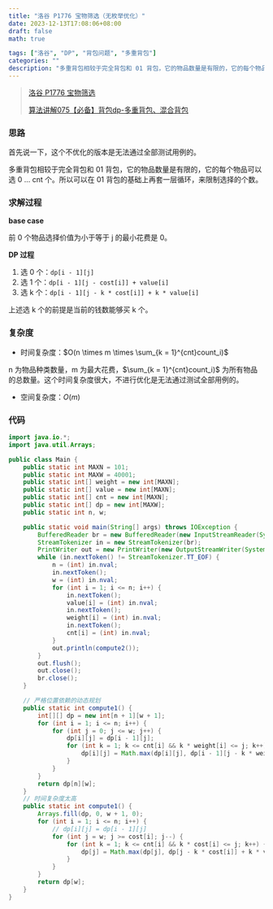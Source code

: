 ```yaml
---
title: "洛谷 P1776 宝物筛选（无枚举优化）"
date: 2023-12-13T17:08:06+08:00
draft: false
math: true

tags: ["洛谷", "DP", "背包问题", "多重背包"]
categories: ""
description: "多重背包相较于完全背包和 01 背包，它的物品数量是有限的，它的每个物品可以选 0 ... cnt 个。所以可以在 01 背包的基础上再套一层循环，来限制选择的个数。"
---
```


> [洛谷 P1776 宝物筛选](https://www.luogu.com.cn/problem/P1776)
>
> [算法讲解075【必备】背包dp-多重背包、混合背包](https://www.bilibili.com/video/BV1Nz4y1c71M/)

### 思路

首先说一下，这个不优化的版本是无法通过全部测试用例的。

多重背包相较于完全背包和 01 背包，它的物品数量是有限的，它的每个物品可以选 0 ... cnt 个。所以可以在 01 背包的基础上再套一层循环，来限制选择的个数。

### 求解过程

**base case**

前 0 个物品选择价值为小于等于 j 的最小花费是 0。

**DP 过程**

1. 选 0 个：`dp[i - 1][j]`
2. 选 1 个：`dp[i - 1][j - cost[i]] + value[i]`
3. 选 k 个：`dp[i - 1][j - k * cost[i]] + k * value[i]`

上述选 k 个的前提是当前的钱数能够买 k 个。

### 复杂度

- 时间复杂度：$O(n \times m \times \sum_{k = 1}^{cnt}count_i)$

n 为物品种类数量，m 为最大花费，$\sum_{k = 1}^{cnt}count_i)$ 为所有物品的总数量。这个时间复杂度很大，不进行优化是无法通过测试全部用例的。

- 空间复杂度：$O(m)$

### 代码

```java
import java.io.*;
import java.util.Arrays;

public class Main {
    public static int MAXN = 101;
    public static int MAXW = 40001;
    public static int[] weight = new int[MAXN];
    public static int[] value = new int[MAXN];
    public static int[] cnt = new int[MAXN];
    public static int[] dp = new int[MAXW];
    public static int n, w;

    public static void main(String[] args) throws IOException {
        BufferedReader br = new BufferedReader(new InputStreamReader(System.in));
        StreamTokenizer in = new StreamTokenizer(br);
        PrintWriter out = new PrintWriter(new OutputStreamWriter(System.out));
        while (in.nextToken() != StreamTokenizer.TT_EOF) {
            n = (int) in.nval;
            in.nextToken();
            w = (int) in.nval;
            for (int i = 1; i <= n; i++) {
                in.nextToken();
                value[i] = (int) in.nval;
                in.nextToken();
                weight[i] = (int) in.nval;
                in.nextToken();
                cnt[i] = (int) in.nval;
            }
            out.println(compute2());
        }
        out.flush();
        out.close();
        br.close();
    }

    // 严格位置依赖的动态规划
    public static int compute1() {
        int[][] dp = new int[n + 1][w + 1];
        for (int i = 1; i <= n; i++) {
            for (int j = 0; j <= w; j++) {
                dp[i][j] = dp[i - 1][j];
                for (int k = 1; k <= cnt[i] && k * weight[i] <= j; k++) {
                    dp[i][j] = Math.max(dp[i][j], dp[i - 1][j - k * weight[i]] + k * value[i]);
                }
            }
        }
        return dp[n][w];
    }
    // 时间复杂度太高
    public static int compute1() {
        Arrays.fill(dp, 0, w + 1, 0);
        for (int i = 1; i <= n; i++) {
            // dp[i][j] = dp[i - 1][j]
            for (int j = w; j >= cost[i]; j--) {
                for (int k = 1; k <= cnt[i] && k * cost[i] <= j; k++) {
                    dp[j] = Math.max(dp[j], dp[j - k * cost[i]] + k * value[i]);
                }
            }
        }
        return dp[w];
    }
}

```